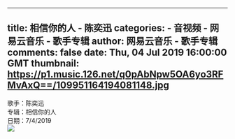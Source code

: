 
---
title: 相信你的人 - 陈奕迅
categories: 
    - 音视频
    - 网易云音乐 - 歌手专辑
author: 网易云音乐 - 歌手专辑
comments: false
date: Thu, 04 Jul 2019 16:00:00 GMT
thumbnail: https://p1.music.126.net/q0pAbNpw5OA6yo3RFMvAxQ==/109951164194081148.jpg
---

<div>   
歌手：陈奕迅<br>专辑：相信你的人<br>日期：7/4/2019<br><img src="https://p1.music.126.net/q0pAbNpw5OA6yo3RFMvAxQ==/109951164194081148.jpg" referrerpolicy="no-referrer">  
</div>
            